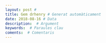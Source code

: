 ```yaml
---
layout: post #
title: Gem drhenry # Generat automàticament
date: 2018-08-16 # Data
description:  # Argument
keywords:  # Paraules clau
coments:  # Comentaris
---
```

